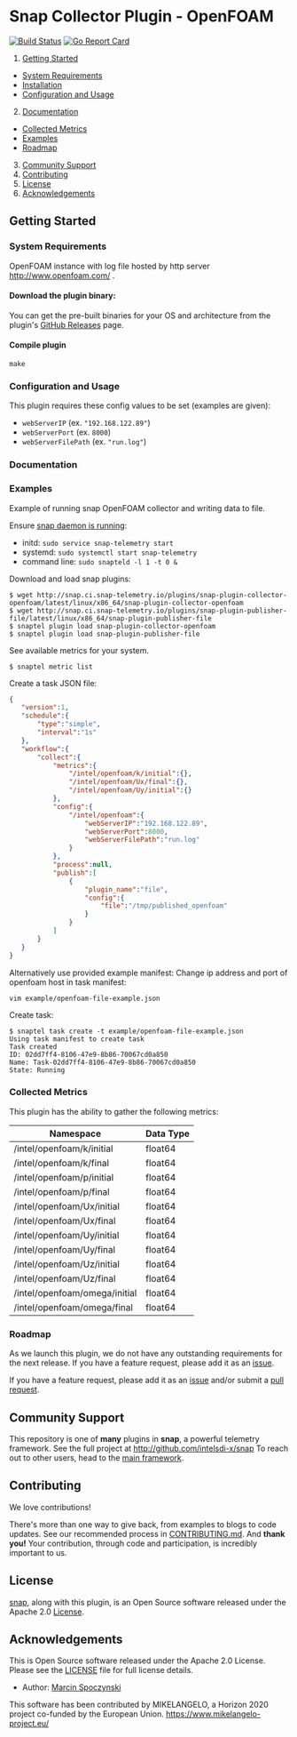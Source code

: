 # Snap Collector Plugin - OpenFOAM

[![Build Status](https://api.travis-ci.org/intelsdi-x/snap-plugin-collector-openfoam.svg)](https://travis-ci.org/intelsdi-x/snap-plugin-collector-openfoam)
[![Go Report Card](https://goreportcard.com/badge/intelsdi-x/snap-plugin-collector-openfoam)](https://goreportcard.com/report/intelsdi-x/snap-plugin-collector-openfoam)
 
 1. [Getting Started](#getting-started)
   * [System Requirements](#system-requirements)
   * [Installation](#installation)
   * [Configuration and Usage](#configuration-and-usage)
 2. [Documentation](#documentation)
   * [Collected Metrics](#collected-metrics)
   * [Examples](#examples)
   * [Roadmap](#roadmap)
 3. [Community Support](#community-support)
 4. [Contributing](#contributing)
 5. [License](#license)
 6. [Acknowledgements](#acknowledgements)
 
 ## Getting Started
 
 ### System Requirements
 
 OpenFOAM instance with log file hosted by http server http://www.openfoam.com/ .
 
 #### Download the plugin binary:

You can get the pre-built binaries for your OS and architecture from the plugin's [GitHub Releases](https://github.com/intelsdi-x/snap-plugin-collector-openfoam/releases) page.

 #### Compile plugin
 ```
 make
 ```
### Configuration and Usage

This plugin requires these config values to be set (examples are given):
- `webServerIP` (ex. `"192.168.122.89"`)
- `webServerPort` (ex. `8000`)
- `webServerFilePath` (ex. `"run.log"`)

 ### Documentation
 
 ### Examples
Example of running snap OpenFOAM collector and writing data to file.

Ensure [snap daemon is running](https://github.com/intelsdi-x/snap#running-snap):
* initd: `sudo service snap-telemetry start`
* systemd: `sudo systemctl start snap-telemetry`
* command line: `sudo snapteld -l 1 -t 0 &`

Download and load snap plugins:
```
$ wget http://snap.ci.snap-telemetry.io/plugins/snap-plugin-collector-openfoam/latest/linux/x86_64/snap-plugin-collector-openfoam
$ wget http://snap.ci.snap-telemetry.io/plugins/snap-plugin-publisher-file/latest/linux/x86_64/snap-plugin-publisher-file
$ snaptel plugin load snap-plugin-collector-openfoam
$ snaptel plugin load snap-plugin-publisher-file
```

 See available metrics for your system.
 ```
 $ snaptel metric list
 ```
 
 Create a task JSON file:    
 ```json
{
    "version":1,
    "schedule":{
        "type":"simple",
        "interval":"1s"
    },
    "workflow":{
        "collect":{
            "metrics":{
                "/intel/openfoam/k/initial":{},
                "/intel/openfoam/Ux/final":{},
                "/intel/openfoam/Uy/initial":{}
            },
            "config":{
                "/intel/openfoam":{
                    "webServerIP":"192.168.122.89",
                    "webServerPort":8000,
                    "webServerFilePath":"run.log"
                }
            },
            "process":null,
            "publish":[
                {
                    "plugin_name":"file",
                    "config":{
                        "file":"/tmp/published_openfoam"
                    }
                }
            ]
        }
    }
}
 ```
 Alternatively use provided example manifest:
 Change ip address and port of openfoam host in task manifest:
 ```
 vim example/openfoam-file-example.json
 ```
 
 Create task:
 ```
 $ snaptel task create -t example/openfoam-file-example.json
 Using task manifest to create task
 Task created
 ID: 02dd7ff4-8106-47e9-8b86-70067cd0a850
 Name: Task-02dd7ff4-8106-47e9-8b86-70067cd0a850
 State: Running
 ```
 
 
 ### Collected Metrics
 This plugin has the ability to gather the following metrics:
 
 Namespace | Data Type
 ----------|-----------
 /intel/openfoam/k/initial | float64
 /intel/openfoam/k/final | float64 
 /intel/openfoam/p/initial | float64 
 /intel/openfoam/p/final | float64 
 /intel/openfoam/Ux/initial | float64 
 /intel/openfoam/Ux/final | float64 
 /intel/openfoam/Uy/initial | float64 
 /intel/openfoam/Uy/final | float64 
 /intel/openfoam/Uz/initial | float64 
 /intel/openfoam/Uz/final | float64 
 /intel/openfoam/omega/initial | float64 
 /intel/openfoam/omega/final | float64 
 
 ### Roadmap
 As we launch this plugin, we do not have any outstanding requirements for the next release. If you have a feature request, please add it as an [issue](https://github.com/intelsdi-x/snap-plugin-collector-openfoam/issues).
 
 If you have a feature request, please add it as an [issue](https://github.com/intelsdi-x/snap-plugin-collector-openfoam/issues/new) and/or submit a [pull request](https://github.com/intelsdi-x/snap-plugin-collector-openfoam/pulls).
 
 ## Community Support
 This repository is one of **many** plugins in **snap**, a powerful telemetry framework. See the full project at http://github.com/intelsdi-x/snap To reach out to other users, head to the [main framework](https://github.com/intelsdi-x/snap#community-support).
 
 ## Contributing
 We love contributions!
 
 There's more than one way to give back, from examples to blogs to code updates. See our recommended process in [CONTRIBUTING.md](CONTRIBUTING.md).
 And **thank you!** Your contribution, through code and participation, is incredibly important to us.
 
 ## License
 [snap](http://github.com/intelsdi-x/snap), along with this plugin, is an Open Source software released under the Apache 2.0 [License](LICENSE).
 
 ## Acknowledgements
 This is Open Source software released under the Apache 2.0 License. Please see the [LICENSE](LICENSE) file for full license details.
 
 * Author: [Marcin Spoczynski](https://github.com/sandlbn/)
 
This software has been contributed by MIKELANGELO, a Horizon 2020 project co-funded by the European Union. https://www.mikelangelo-project.eu/
